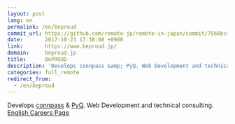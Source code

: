 ```yaml
---
layout: post
lang: en
permalink: /en/beproud
commit_url: https://github.com/remote-jp/remote-in-japan/commit/7566bc41481d54cfc7f6c49667e1a7d424f430bf
date:       2017-10-23 17:30:08 +0900
link:       https://www.beproud.jp/
domain:     beproud.jp
title:      BePROUD
description: 'Develops connpass &amp; PyQ. Web Development and technical consulting. English Careers Page'
categories: full_remote
redirect_from:
  - /en/beproud
---
```


<p>Develops <a href="https://connpass.com">connpass</a> & <a href="https://pyq.jp">PyQ</a>. Web Development and technical consulting. <a href="https://www.beproud.jp/careers/en/">English Careers Page</a></p>
